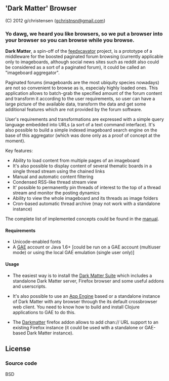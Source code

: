 ## 'Dark Matter' Browser

(C) 2012 g/christensen (gchristnsn@gmail.com)

### Yo dawg, we heard you like browsers, so we put a browser into your browser so you can browse while you browse.

__Dark Matter__, a spin-off of the
[feedxcavator](https://github.com/GChristensen/feedxcavator#readme) project,
is a prototype of a middleware for the boosted paginated
forum browsing (currently applicable only to imageboards, although social news 
sites such as reddit also could be considered as a sort of a paginated forum),
it could be called an "imageboard aggregator".

Paginated forums (imageboards are the most ubiquity species nowadays) are not so
convenient to browse as is, especialy highly loaded ones. This application allows to
batch-grab the specified amount of the forum content and
transform it according to the user requirements, so user can have a large picture
of the available data, transform the data and get some additional features which 
are not provided by the forum software. 

User's requirements and transformations are expressed with a simple
query language embedded into URLs (a sort of a text command interface). It's also
possible to build a simple indexed imageboard search engine on the base of this
aggregator (which was done only as a proof of concept at the moment).

Key features:

* Ability to load content from multiple pages of an imageboard
* It's also possible to display content of several thematic boards in a single 
  thread stream using the chained links
* Manual and automatic content filtering
* Condensed RSS-like thread stream view
* It' possible to permanently pin threads of interest to the top of a thread 
  stream and monitor the posting dynamics
* Ability to view the whole imageboard and its threads as image folders
* Cron-based automatic thread archive (may not work with a standalone instance)

The complete list of implemented concepts could be found in the
[manual](https://github.com/gchristensen/dm-browser/wiki/manual.png).

#### Requirements

* Unicode-enabled fonts
* A [GAE](http://appspot.com) account or Java 1.6+ [could be run on a GAE 
  account (multiuser mode) or using the local GAE emulation (single user only)]

#### Usage

* The easiest way is to install the [Dark Matter Suite](https://sites.google.com/site/dmbrowser/)
  which includes a standalone Dark Matter server, Firefox browser and some useful addons and userscripts.

* It's also possible to use an [App Engine](http://appspot.com) based or a standalone instance of 
  Dark Matter with any browser through the its default crossbrowser web client.
  You need to know how to build and install Clojure applications to GAE to do this.

* The [Darkmatter](https://github.com/downloads/GChristensen/dm-browser/darkmatter.xpi) firefox addon allows to add chan:// URL support to an existing
  Firefox instance (it could be used with a standalone or GAE-based Dark Matter instance).

## License

### Source code

BSD